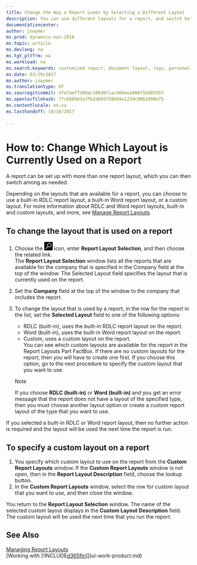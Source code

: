 ```yaml
---
title: Change the Way a Report Looks by Selecting a Different Layout
description: You can use different layouts for a report, and switch between layouts to change how a report looks.
documentationcenter: 
author: jswymer
ms.prod: dynamics-nav-2018
ms.topic: article
ms.devlang: na
ms.tgt_pltfrm: na
ms.workload: na
ms.search.keywords: customized report, document layout, logo, personalize
ms.date: 03/29/2017
ms.author: jswymer
ms.translationtype: HT
ms.sourcegitcommit: 4fefaef7380ac10836fcac404eea006f55d8556f
ms.openlocfilehash: 7fc680503a3fb2d685758b69e123dc98b2d98e75
ms.contentlocale: en-ca
ms.lasthandoff: 10/16/2017

---
```

# <a name="how-to-change-which-layout-is-currently-used-on-a-report"></a>How to: Change Which Layout is Currently Used on a Report
A report can be set up with more than one report layout, which you can then switch among as needed.

Depending on the layouts that are available for a report, you can choose to use a built-in RDLC report layout, a built-in Word report layout, or a custom layout. For more information about RDLC and Word report layouts, built-in and custom layouts, and more, see [Manage Report Layouts](ui-manage-report-layouts.md).

## <a name="to-change-the-layout-that-is-used-on-a-report"></a>To change the layout that is used on a report
1. Choose the ![Search for Page or Report](media/ui-search/search_small.png "Search for Page or Report icon") icon, enter **Report Layout Selection**, and then choose the related link.  
   The **Report Layout Selection** window lists all the reports that are available for the company that is specified in the Company field at the top of the window. The Selected Layout field specifies the layout that is currently used on the report.
2. Set the **Company** field at the top of the window to the company that includes the report.
3. To change the layout that is used by a report, in the row for the report in the list, set the **Selected Layout** field to one of the following options:
   * RDLC (built-in), uses the built-in RDLC report layout on the report.
   * Word (built-in), uses the built-in Word report layout on the report.
   * Custom, uses a custom layout on the report.  
     You can see which custom layouts are available for the report in the Report Layouts Part FactBox. If there are no custom layouts for the report, then you will have to create one first. If you choose this option, go to the next procedure to specify the custom layout that you want to use.

    > [!NOTE]  
    >   If you choose **RDLC (built-in)** or **Word (built-in)** and you get an error message that the report does not have a layout of the specified type, then you must choose another layout option or create a custom report layout of the type that you want to use.

If you selected a built-in RDLC or Word report layout, then no further action is required and the layout will be used the next time the report is run.

## <a name="to-specify-a-custom-layout-on-a-report"></a>To specify a custom layout on a report
1. You specify which custom layout to use on the report from the **Custom Report Layouts** window. If the **Custom Report Layouts** window is not open, then in the **Report Layout Description** field, choose the lookup button.
2. In the **Custom Report Layouts** window, select the row for custom layout that you want to use, and then close the window.

You return to the **Report Layout Selection** window. The name of the selected custom layout displays in the **Custom Layout Description** field. The custom layout will be used the next time that you run the report.

## <a name="see-also"></a>See Also
[Managing Report Layouts](ui-manage-report-layouts.md)  
[Working with [!INCLUDE[d365fin](includes/d365fin_md.md)]](ui-work-product.md)

